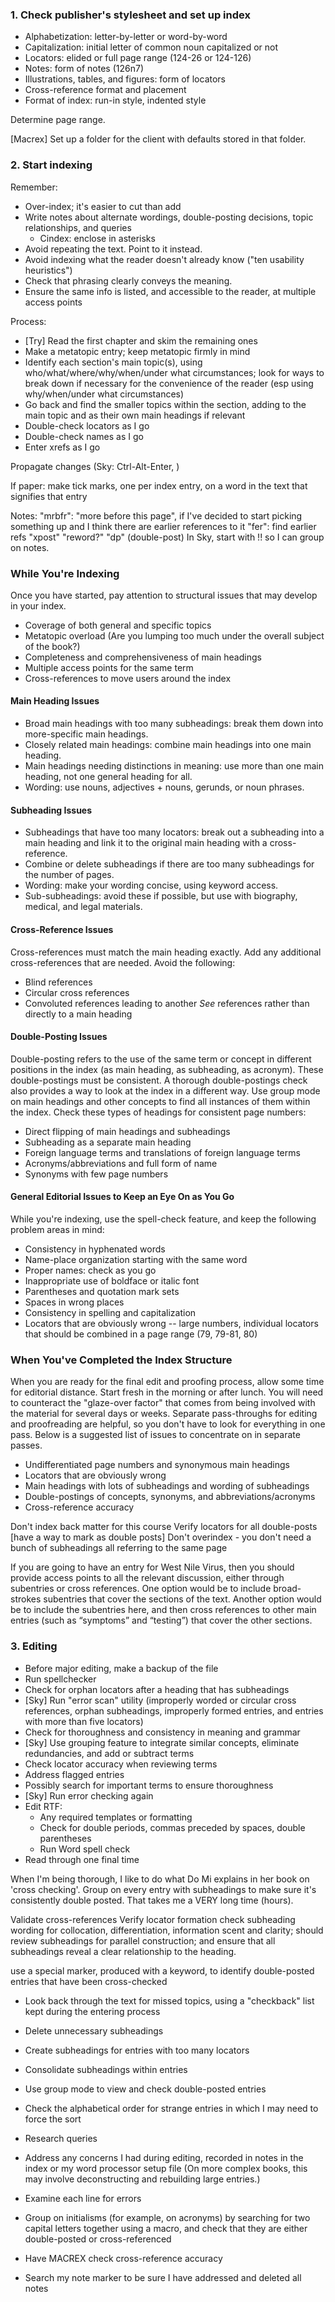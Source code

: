 

### 1. Check publisher's stylesheet and set up index

-   Alphabetization: letter-by-letter or word-by-word
-   Capitalization: initial letter of common noun capitalized or not
-   Locators: elided or full page range (124-26 or 124-126)
-   Notes: form of notes (126n7)
-   Illustrations, tables, and figures: form of locators
-   Cross-reference format and placement
-   Format of index: run-in style, indented style

Determine page range. 

[Macrex] Set up a folder for the client with defaults stored in that folder. 

### 2. Start indexing

Remember:
* Over-index; it's easier to cut than add
* Write notes about alternate wordings, double-posting decisions, topic relationships, and queries
	* Cindex: enclose in asterisks
* Avoid repeating the text. Point to it instead. 
* Avoid indexing what the reader doesn't already know ("ten usability heuristics")
* Check that phrasing clearly conveys the meaning. 
* Ensure the same info is listed, and accessible to the reader, at multiple access points

Process: 
* [Try] Read the first chapter and skim the remaining ones
* Make a metatopic entry; keep metatopic firmly in mind
* Identify each section's main topic(s), using who/what/where/why/when/under what circumstances; look for ways to break down if necessary for the convenience of the reader (esp using why/when/under what circumstances)
* Go back and find the smaller topics within the section, adding to the main topic and as their own main headings if relevant
* Double-check locators as I go
* Double-check names as I go
* Enter xrefs as I go

Propagate changes (Sky: Ctrl-Alt-Enter, )

If paper: make tick marks, one per index entry, on a word in the text that signifies that entry


Notes:
"mrbfr": "more before this page",  if I've decided to start picking something up and I think there are earlier references to it
"fer": find earlier refs
"xpost"
"reword?"
"dp" (double-post)
In Sky, start with !! so I can group on notes. 




### While You're Indexing

Once you have started, pay attention to structural issues that may develop in your index.

-   Coverage of both general and specific topics
-   Metatopic overload (Are you lumping too much under the overall subject of the book?)
-   Completeness and comprehensiveness of main headings
-   Multiple access points for the same term
-   Cross-references to move users around the index

#### Main Heading Issues

-   Broad main headings with too many subheadings: break them down into more-specific main headings.
-   Closely related main headings: combine main headings into one main heading.
-   Main headings needing distinctions in meaning: use more than one main heading, not one general heading for all.
-   Wording: use nouns, adjectives + nouns, gerunds, or noun phrases.

#### Subheading Issues

-   Subheadings that have too many locators: break out a subheading into a main heading and link it to the original main heading with a cross-reference.
-   Combine or delete subheadings if there are too many subheadings for the number of pages.
-   Wording: make your wording concise, using keyword access.
-   Sub-subheadings: avoid these if possible, but use with biography, medical, and legal materials.

#### Cross-Reference Issues

Cross-references must match the main heading exactly. Add any additional cross-references that are needed. Avoid the following:

-   Blind references
-   Circular cross references
-   Convoluted references leading to another _See_ references rather than directly to a main heading

#### Double-Posting Issues

Double-posting refers to the use of the same term or concept in different positions in the index (as main heading, as subheading, as acronym). These double-postings must be consistent. A thorough double-postings check also provides a way to look at the index in a different way. Use group mode on main headings and other concepts to find all instances of them within the index. Check these types of headings for consistent page numbers:

-   Direct flipping of main headings and subheadings
-   Subheading as a separate main heading
-   Foreign language terms and translations of foreign language terms
-   Acronyms/abbreviations and full form of name
-   Synonyms with few page numbers

#### General Editorial Issues to Keep an Eye On as You Go

While you're indexing, use the spell-check feature, and keep the following problem areas in mind:

-   Consistency in hyphenated words
-   Name-place organization starting with the same word
-   Proper names: check as you go
-   Inappropriate use of boldface or italic font
-   Parentheses and quotation mark sets
-   Spaces in wrong places
-   Consistency in spelling and capitalization
-   Locators that are obviously wrong -- large numbers, individual locators that should be combined in a page range (79, 79-81, 80)

### When You've Completed the Index Structure

When you are ready for the final edit and proofing process, allow some time for editorial distance. Start fresh in the morning or after lunch. You will need to counteract the "glaze-over factor" that comes from being involved with the material for several days or weeks. Separate pass-throughs for editing and proofreading are helpful, so you don't have to look for everything in one pass. Below is a suggested list of issues to concentrate on in separate passes.

-   Undifferentiated page numbers and synonymous main headings
-   Locators that are obviously wrong
-   Main headings with lots of subheadings and wording of subheadings
-   Double-postings of concepts, synonyms, and abbreviations/acronyms
-   Cross-reference accuracy


Don't index back matter for this course
Verify locators for all double-posts [have a way to mark as double posts]
Don't overindex - you don't need a bunch of subheadings all referring to the same page

If you are going to have an entry for West Nile Virus,  then you should provide access points to all the relevant discussion, either through subentries or cross references. One option would be to include broad-strokes subentries that cover the sections of the text. Another option would be to include the subentries here, and then cross references to other main entries (such as “symptoms” and “testing”) that cover the other sections.



### 3. Editing
* Before major editing, make a backup of the file
* Run spellchecker
* Check for orphan locators after a heading that has subheadings
* [Sky] Run "error scan" utility (improperly worded or circular cross references, orphan subheadings, improperly formed entries, and entries with more than five locators)
* Check for thoroughness and consistency in meaning and grammar
* [Sky] Use grouping feature to integrate similar concepts, eliminate redundancies, and add or subtract terms
* Check locator accuracy when reviewing terms
* Address flagged entries
* Possibly search for important terms to ensure thoroughness
* [Sky] Run error checking again
* Edit RTF:
	* Any required templates or formatting
	* Check for double periods, commas preceded by spaces, double parentheses
	* Run Word spell check
* Read through one final time

When I'm being thorough, I like to do what Do Mi explains in her book on 'cross checking'. Group on every entry with subheadings to make sure it's consistently double posted. That takes me a VERY long time (hours).

Validate cross-references
Verify locator formation
check subheading wording for collocation, differentiation, information scent and clarity; should review subheadings for parallel construction; and ensure that all subheadings reveal a clear relationship to the heading. 
 

use a special marker, produced with a keyword, to identify double-posted entries that have been cross-checked

-   Look back through the text for missed topics, using a "checkback" list kept during the entering process

-   Delete unnecessary subheadings

-   Create subheadings for entries with too many locators

-   Consolidate subheadings within entries

-   Use group mode to view and check double-posted entries

-   Check the alphabetical order for strange entries in which I may need to force the sort

-   Research queries

-   Address any concerns I had during editing, recorded in notes in the index or my word processor setup file (On more complex books, this may involve deconstructing and rebuilding large entries.)

-   Examine each line for errors

-   Group on initialisms (for example, on acronyms) by searching for two capital letters together using a macro, and check that they are either double-posted or cross-referenced

-   Have MACREX check cross-reference accuracy

-   Search my note marker to be sure I have addressed and deleted all notes